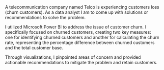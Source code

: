 A telecommunication company named Telco is experiencing customers loss (churn customers). As a data analyst I am to come up with solutions or recommendations to solve the problem.

I utilized Microsoft Power BI to address the issue of customer churn. I specifically focused on churned customers, creating two key measures: one for identifying churned customers and another for calculating the churn rate, representing the percentage difference between churned customers and the total customer base. 

Through visualizations, I pinpointed areas of concern and provided actionable recommendations to mitigate the problem and retain customers.
